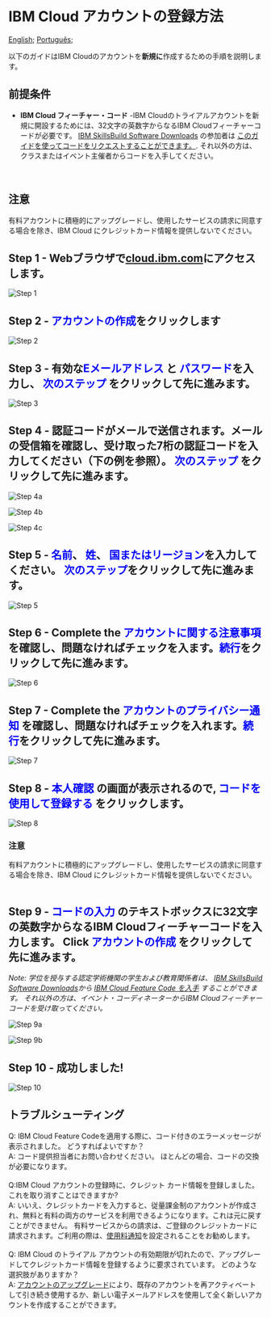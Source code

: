 # IBM Cloud アカウントの登録方法

[English](/academic-initiative/how-to/How-to-create-an-IBM-Cloud-account/readme.md);
[Português](/academic-initiative/pt-br/how-to/How-to-create-an-IBM-Cloud-account/readme.md);

以下のガイドはIBM Cloudのアカウントを**新規に**作成するための手順を説明します。
<br />

## 前提条件

- **IBM Cloud フィーチャー・コード** -IBM Cloudのトライアルアカウントを新規に開設するためには、32文字の英数字からなるIBM Cloudフィーチャーコードが必要です。  [IBM SkillsBuild Software Downloads](https://www.ibm.com/academic) の参加者は [このガイドを使ってコードをリクエストすることができます。](https://github.com/academic-initiative/documentation/blob/main/academic-initiative/how-to/jp/How-to-request-and-IBM-Cloud-Feature-Code/readme.md).  それ以外の方は、クラスまたはイベント主催者からコードを入手してください。
<br />

## 注意
有料アカウントに積極的にアップグレードし、使用したサービスの請求に同意する場合を除き、IBM Cloud にクレジットカード情報を提供しないでください。
<br />

## Step 1 - Webブラウザで[cloud.ibm.com](https://cloud.ibm.com)にアクセスします。

![Step 1](images/step-n1-ja.png) 

## Step 2 - <span style="color:blue">**アカウントの作成**</span>をクリックします

![Step 2](images/step-n2-ja.png) 

## Step 3 - 有効な<span style="color:blue">**Eメールアドレス**</span> と <span style="color:blue">**パスワード**</span>を入力し、 <span style="color:blue">**次のステップ**</span> をクリックして先に進みます。

![Step 3](images/step-n3-ja.png) 

## Step 4 - 認証コードがメールで送信されます。メールの受信箱を確認し、受け取った7桁の認証コードを入力してください（下の例を参照）。   <span style="color:blue">**次のステップ**</span> をクリックして先に進みます。

![Step 4a](images/step-n4a-ja.png)

![Step 4b](images/step-n4b-ja.png)

![Step 4c](images/step-n4c-ja.png)

## Step 5 - <span style="color:blue">**名前**</span>、 <span style="color:blue">**姓**</span>、 <span style="color:blue">**国またはリージョン**</span>を入力してください。 <span style="color:blue">**次のステップ**</span>をクリックして先に進みます。

![Step 5](images/step-n5-ja.png)

## Step 6 - Complete the <span style="color:blue">**アカウントに関する注意事項**</span> を確認し、問題なければチェックを入ます。<span style="color:blue">**続行**</span>をクリックして先に進みます。

![Step 6](images/step-n6-ja.png)

## Step 7 - Complete the <span style="color:blue">**アカウントのプライバシー通知**</span> を確認し、問題なければチェックを入れます。<span style="color:blue">**続行**</span>をクリックして先に進みます。

![Step 7](images/step-n7-ja.png)

## Step 8 - <span style="color:blue">**本人確認**</span> の画面が表示されるので,  <span style="color:blue">**コードを使用して登録する**</span> をクリックします。

![Step 8](images/step-n8-ja.png)

### 注意
有料アカウントに積極的にアップグレードし、使用したサービスの請求に同意する場合を除き、IBM Cloud にクレジットカード情報を提供しないでください。
<br />
<br />

## Step 9 -  <span style="color:blue">**コードの入力**</span> のテキストボックスに32文字の英数字からなるIBM Cloudフィーチャーコードを入力します。  Click <span style="color:blue">**アカウントの作成**</span> をクリックして先に進みます。

_Note: 学位を授与する認定学術機関の学生および教育関係者は、 [IBM SkillsBuild Software Downloads](https://www.ibm.com/academic)から [IBM Cloud Feature Code を入手](https://github.com/academic-initiative/documentation/blob/main/academic-initiative/jp/how-to/How-to-request-and-IBM-Cloud-Feature-Code/readme.md) することができます。  それ以外の方は、イベント・コーディネーターからIBM Cloudフィーチャーコードを受け取ってください。_

![Step 9a](images/step-n9a-ja.png)

![Step 9b](images/step-n9b-ja.png)

## Step 10 - 成功しました!

![Step 10](images/step-n10-ja.png)

## トラブルシューティング

Q: IBM Cloud Feature Codeを適用する際に、コード付きのエラーメッセージが表示されました。 どうすればよいですか？
<br />
A: コード提供担当者にお問い合わせください。 ほとんどの場合、コードの交換が必要になります。
<br />
<br />
Q:IBM Cloud アカウントの登録時に、クレジット カード情報を登録しました。これを取り消すことはできますか?
<br />
A: いいえ、クレジットカードを入力すると、従量課金制のアカウントが作成され、無料と有料の両方のサービスを利用できるようになります。これは元に戻すことができません。 有料サービスからの請求は、ご登録のクレジットカードに請求されます。ご利用の際は、[使用料通知](https://cloud.ibm.com/docs/billing-usage?topic=billing-usage-spending)を設定されることをお勧めします。
<br />
<br />
Q: IBM Cloud のトライアル アカウントの有効期限が切れたので、アップグレードしてクレジットカード情報を登録するように要求されています。 どのような選択肢がありますか？
<br />
A: [アカウントのアップグレード](https://cloud.ibm.com/docs/account?topic=account-upgrading-account)により、既存のアカウントを再アクティベートして引き続き使用するか、新しい電子メールアドレスを使用して全く新しいアカウントを作成することができます。
<br />